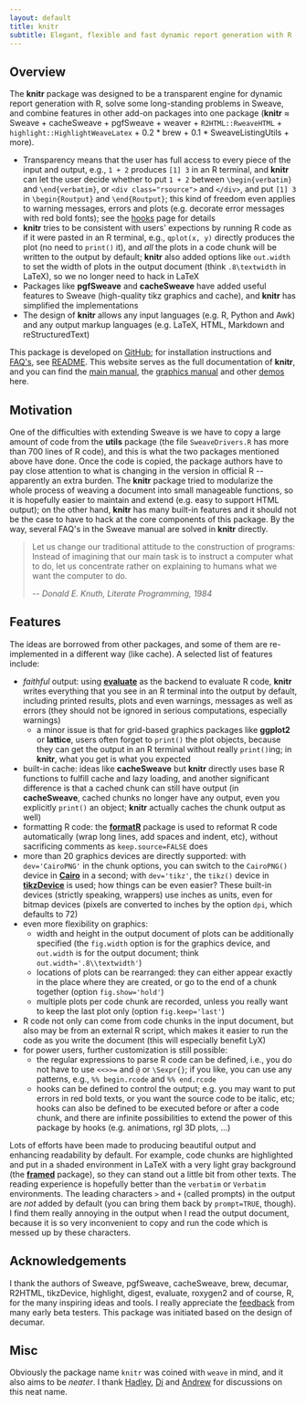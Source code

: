 ```yaml
---
layout: default
title: knitr
subtitle: Elegant, flexible and fast dynamic report generation with R
---
```


## Overview

The **knitr** package was designed to be a transparent engine for dynamic report generation with R, solve some long-standing problems in Sweave, and combine features in other add-on packages into one package (**knitr** &asymp; Sweave + cacheSweave + pgfSweave + weaver + `R2HTML::RweaveHTML` + `highlight::HighlightWeaveLatex` + 0.2 * brew + 0.1 * SweaveListingUtils + more). 

- Transparency means that the user has full access to every piece of the input and output, e.g., `1 + 2` produces `[1] 3` in an R terminal, and **knitr** can let the user decide whether to put `1 + 2` between `\begin{verbatim}` and `\end{verbatim}`, or `<div class="rsource">` and `</div>`, and put `[1] 3` in `\begin{Routput}` and `\end{Routput}`; this kind of freedom even applies to warning messages, errors and plots (e.g. decorate error messages with red bold fonts); see the [hooks](hooks) page for details
- **knitr** tries to be consistent with users' expections by running R code as if it were pasted in an R terminal, e.g., `qplot(x, y)` directly produces the plot (no need to `print()` it), and *all* the plots in a code chunk will be written to the output by default; **knitr** also added options like `out.width` to set the width of plots in the output document (think `.8\textwidth` in LaTeX), so we no longer need to hack in LaTeX
- Packages like **pgfSweave** and **cacheSweave** have added useful features to Sweave (high-quality tikz graphics and cache), and **knitr** has simplified the implementations
- The design of **knitr** allows any input languages (e.g. R, Python and Awk) and any output markup languages (e.g. LaTeX, HTML, Markdown and reStructuredText)

This package is developed on  [GitHub](https://github.com/yihui/knitr); for installation instructions and [FAQ's](https://github.com/yihui/knitr/blob/master/FAQ.md), see [README](https://github.com/yihui/knitr#readme). This website serves as the full documentation of **knitr**, and you can find the [main manual](https://github.com/downloads/yihui/knitr/knitr-manual.pdf), the [graphics manual](https://github.com/downloads/yihui/knitr/knitr-graphics.pdf) and other [demos](/knitr/demos) here.

## Motivation

One of the difficulties with extending Sweave is we have to copy a large amount of code from the **utils** package (the file `SweaveDrivers.R` has more than 700 lines of R code), and this is what the two packages mentioned above have done. Once the code is copied, the package authors have to pay close attention to what is changing in the version in official R -- apparently an extra burden. The **knitr** package tried to modularize the whole process of weaving a document into small manageable functions, so it is hopefully easier to maintain and extend (e.g. easy to support HTML output); on the other hand, **knitr** has many built-in features and it should not be the case to have to hack at the core components of this package. By the way, several FAQ's in the Sweave manual are solved in **knitr** directly.

> Let us change our traditional attitude to the construction of programs: Instead of imagining that our main task is to instruct a computer what to do, let us concentrate rather on explaining to humans what we want the computer to do.
>
> <cite>-- Donald E. Knuth, Literate Programming, 1984</cite>

## Features

The ideas are borrowed from other packages, and some of them are re-implemented in a different way (like cache). A selected list of features include:

- *faithful* output: using [**evaluate**](http://cran.r-project.org/package=evaluate) as the backend to evaluate R code, **knitr** writes everything that you see in an R terminal into the output by default, including printed results, plots and even warnings, messages as well as errors (they should not be ignored in serious computations, especially warnings)
  - a minor issue is that for grid-based graphics packages like **ggplot2** or **lattice**, users often forget to `print()` the plot objects, because they can get the output in an R terminal without really `print()`ing; in **knitr**, what you get is what you expected
- built-in cache: ideas like **cacheSweave** but **knitr** directly uses base R functions to fulfill cache and lazy loading, and another significant difference is that a cached chunk can still have output (in **cacheSweave**, cached chunks no longer have any output, even you explicitly `print()` an object; **knitr** actually caches the chunk output as well)
- formatting R code: the [**formatR**](https://github.com/yihui/formatR/wiki) package is used to reformat R code automatically (wrap long lines, add spaces and indent, etc), without sacrificing comments as `keep.source=FALSE` does
- more than 20 graphics devices are directly supported: with `dev='CairoPNG'` in the chunk options, you can switch to the `CairoPNG()` device in [**Cairo**](http://cran.r-project.org/package=Cairo) in a second; with `dev='tikz'`, the `tikz()` device in [**tikzDevice**](http://cran.r-project.org/package=tikzDevice) is used; how things can be even easier? These built-in devices (strictly speaking, wrappers) use inches as units, even for bitmap devices (pixels are converted to inches by the option `dpi`, which defaults to 72)
- even more flexibility on graphics: 
  - width and height in the output document of plots can be additionally specified (the `fig.width` option is for the graphics device, and `out.width` is for the output document; think `out.width='.8\\textwidth'`)
  - locations of plots can be rearranged: they can either appear exactly in the place where they are created, or go to the end of a chunk together (option `fig.show='hold'`)
  - multiple plots per code chunk are recorded, unless you really  want to keep the last plot only (option `fig.keep='last'`)
- R code not only can come from code chunks in the input document, but also may be from an external R script, which makes it easier to run the code as you write the document (this will especially benefit LyX)
- for power users, further customization is still possible:
  - the regular expressions to parse R code can be defined, i.e., you do not have to use `<<>>=` and `@` or `\Sexpr{}`; if you like, you can use any patterns, e.g., `%% begin.rcode` and `%% end.rcode`
  - hooks can be defined to control the output; e.g. you may want to put errors in red bold texts, or you want the source code to be italic, etc; hooks can also be defined to be executed before or after a code chunk, and there are infinite possibilities to extend the power of this package by hooks (e.g. animations, rgl 3D plots, ...)

Lots of efforts have been made to producing beautiful output and enhancing readability by default. For example, code chunks are highlighted and put in a shaded environment in LaTeX with a very light gray background (the [**framed**](http://www.ctan.org/pkg/framed) package), so they can stand out a little bit from other texts. The reading experience is hopefully better than the `verbatim` or `Verbatim` environments. The leading characters `>` and `+` (called prompts) in the output are *not* added by default (you can bring them back by `prompt=TRUE`, though). I find them really annoying in the output when I read the output document, because it is so very inconvenient to copy and run the code which is messed up by these characters.

## Acknowledgements

I thank the authors of Sweave, pgfSweave, cacheSweave, brew, decumar, R2HTML, tikzDevice, highlight, digest, evaluate, roxygen2 and of course, R, for the many inspiring ideas and tools. I really appreciate the [feedback](https://github.com/yihui/knitr/issues) from many early beta testers. This package was initiated based on the design of decumar.

## Misc

Obviously the package name `knitr` was coined with `weave` in mind, and it also aims to be *neater*. I thank [Hadley](http://had.co.nz), [Di](http://dicook.public.iastate.edu) and [Andrew](http://www.stat.tamu.edu/~aredd/site/) for discussions on this neat name.


